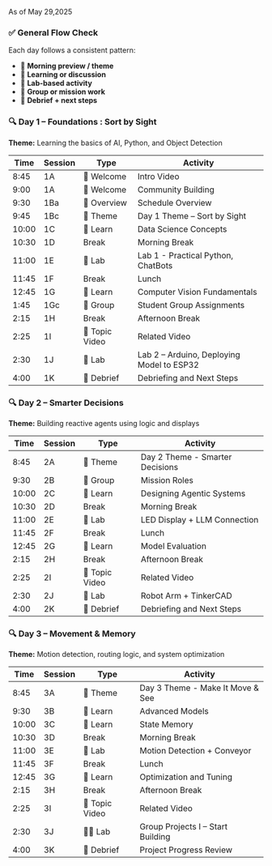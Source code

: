 
As of May 29,2025


### ✅ **General Flow Check**

Each day follows a consistent pattern:

* 🌅 **Morning preview / theme**
* 📘 **Learning or discussion**
* 🔬 **Lab-based activity**
* 🧠 **Group or mission work**
* 🔁 **Debrief + next steps**

### 🔍 **Day 1 – Foundations : Sort by Sight**

**Theme:** Learning the basics of AI, Python, and Object Detection


| Time  | Session     | Type     | Activity                       |
| ----- | ----------- | -------- | ------------------------------ |
| 8:45  | 1A          | 🌅 Welcome  | Intro Video                    |
| 9:00  | 1A          | 🌅 Welcome  | Community Building             |
| 9:30  | 1Ba         | 🌅 Overview | Schedule Overview              |
| 9:45  | 1Bc         | 🌅 Theme    | Day 1 Theme – Sort by Sight    |
| 10:00 | 1C          | 📘 Learn    | Data Science Concepts          |
| 10:30 | 1D          | Break    | Morning Break                  |
| 11:00 | 1E          | 🔬 Lab      | Lab 1 - Practical Python, ChatBots      |
| 11:45 | 1F          | Break    | Lunch  
| 12:45 | 1G          | 📘 Learn    | Computer Vision Fundamentals   |
| 1:45  | 1Gc         | 🧠 Group | Student Group Assignments      |
| 2:15  | 1H          | Break      | Afternoon Break                |
| 2:25  | 1I   | 📘 Topic Video | Related Video                       |
| 2:30  | 1J          | 🔬 Lab      | Lab 2 – Arduino, Deploying Model to ESP32 |
| 4:00  | 1K          |🔁 Debrief  | Debriefing and Next Steps      |

### 🔍 **Day 2 – Smarter Decisions**

**Theme:** Building reactive agents using logic and displays

| Time  | Session  | Type  | Activity                     |
| ----- | -------- | ----- | ---------------------------- |
| 8:45  | 2A        | 🌅 Theme | Day 2 Theme - Smarter Decisions            |
| 9:30  | 2B       | 🧠 Group | Mission Roles                |
| 10:00 | 2C       | 📘 Learn | Designing Agentic Systems    |
| 10:30 | 2D          | Break    | Morning Break                  |
| 11:00 | 2E   | 🔬 Lab   | LED Display + LLM Connection |
| 11:45 | 2F          | Break    | Lunch                          |
| 12:45 | 2G       | 📘 Learn  | Model Evaluation             |
| 2:15  | 2H          | Break      | Afternoon Break                |
| 2:25  | 2I   | 📘 Topic Video | Related Video                       |
| 2:30  | 2J | 🔬 Lab   | Robot Arm + TinkerCAD        |
| 4:00  | 2K          |🔁 Debrief  | Debriefing and Next Steps      |


### 🔍 **Day 3 – Movement & Memory**

**Theme:** Motion detection, routing logic, and system optimization

| Time  | Session | Type    | Activity                    |
| ----- | ------- | ------- | --------------------------- |
| 8:45  | 3A      | 🌅 Theme   | Day 3 Theme - Make It Move & See          |
| 9:30  | 3B      | 📘 Learn   | Advanced Models             |
| 10:00 | 3C      | 📘 Learn   | State Memory                |
| 10:30 | 3D          | Break    | Morning Break                  |
| 11:00 | 3E   | 🔬 Lab     | Motion Detection + Conveyor |
| 11:45 | 3F          | Break    | Lunch                          |
| 12:45 | 3G      | 📘 Learn   | Optimization and Tuning     |
| 2:15  | 3H          | Break      | Afternoon Break                |
| 2:25  | 3I   | 📘 Topic Video | Related Video                       |
| 2:30  | 3J      | 🔬🧠  Lab     | Group Projects I – Start Building            |
| 4:00  | 3K      | 🔁 Debrief | Project Progress Review     |



